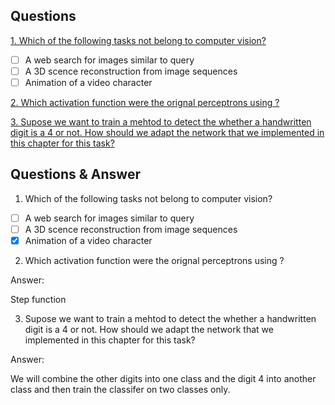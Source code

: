 ## Questions ##
[1. Which of the following tasks not belong to computer vision?]()
- [ ] A web search for images similar to query
- [ ] A 3D scence reconstruction from image sequences 
- [ ] Animation of a video character 

[2. Which activation function were the orignal perceptrons using ?]()

[3. Supose we want to train a mehtod to detect the whether a handwritten digit is a 4 or not. How should we adapt the network that we implemented in this chapter for this task?]()

## Questions & Answer ##

1. Which of the following tasks not belong to computer vision?
- [ ] A web search for images similar to query
- [ ] A 3D scence reconstruction from image sequences 
- [x] Animation of a video character 

2. Which activation function were the orignal perceptrons using ?

Answer:

Step function 


3. Supose we want to train a mehtod to detect the whether a handwritten digit is a 4 or not. How should we adapt the network that we implemented in this chapter for this task?

Answer:

We will combine the other digits into one class and the digit 4 into another class and then train the classifer on two classes only.
